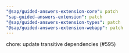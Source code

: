 ```yaml
---
"@sap/guided-answers-extension-core": patch
"sap-guided-answers-extension": patch
"@sap/guided-answers-extension-types": patch
"@sap/guided-answers-extension-webapp": patch
---
```


chore: update transitive dependencies (#595)
